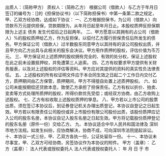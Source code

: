 
 


出质人：（简称甲方）
质权人：（简称乙方）
根据公司（借款人）与乙方于年月日签订的编号为：[]的《担保协议书》（以下简称担保书）中第一条第二款之规定，甲、乙双方经协商，达成如下协议：
一、乙方根据担保书，为公司（借款人）向贷款币万元提供担保，贷款期限为，从年月日起至年月日止。本股权质押反担保期限为上述主
债务
发生代偿后之日起两年。
二、甲方愿意以其拥有的占公司（借款人）%的股权质押给乙方，作为反担保，以偿付乙方履行担保责任后所发生的债务。甲方保证公司（借款人）过半数股东同意甲方以其持有的该公司股权出质，并且甲方向乙方出具与此相关的股东会决议。甲方用作质押的股权，评估价值为币万元。
三、甲方保证对上述质押的股权拥有完全的、有效的处分权，保证上述股权在此之前未设置抵押权，并免遭第三人追索。
四、乙方有权要求甲方提供有关财务报表，以及对上述股权的评估等资料。甲方应对其提供的资料的真实性负法律责任。
五、上述股权的所有权证明文件应于本合同生效之日起二个工作日内交付乙方，质押期间由乙方保管，质押期间，甲方不得擅自处置上述质押股权。
六、如公司未能按期偿还贷款本息，致使乙方承担了担保责任。乙方有权以折价、拍卖、变卖等方式处理所质押的股权，所得价款优先受偿；或经双方协商，由乙方收购上述股权。
七、乙方有权收取上述股权质押的孳息。
八、甲方若以上市公司的股票出质，须在签订本协议后，到证券登记机关办理出质登记，本协议自登记之日起生效。甲方若以有限责任公司股份或非上市股份有限公司股份出质，该股份质押应记入公司的股东名册，本协议自记入股东名册之日起生效。甲方将记载股份质押登记的股东名册（原件一份）交给乙方。
九、本协议适合中华人民共和国法律及
深圳
市地方法规。如发生纠纷，应协商解决，协商不成，可向深圳市法院提起诉讼。
十、本协议一式三份，甲、乙双方各执一份，公证处留存一份。
十一、本协议未尽事宜，甲、乙双方可经协商，另签协议作为本协议的附件。
甲方（盖章）：                                    乙方（盖章）：
法人代表或授权委托人                         法人代表或授权委托人：
年  月  日  于  市
 


 

 
 
 
 
 
  


  
 

  


  


  
 
 
 
 

